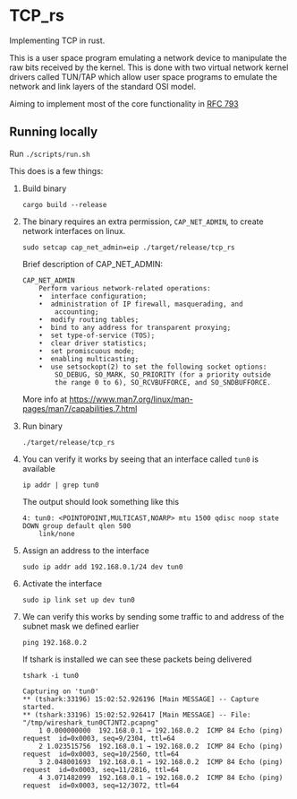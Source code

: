 # TCP_rs

Implementing TCP in rust.

This is a user space program emulating a network device to manipulate the raw bits received by the kernel. This is done with two virtual network kernel drivers called TUN/TAP which allow user space programs to emulate the network and link layers of the standard OSI model. 

Aiming to implement most of the core functionality in [RFC 793](https://www.rfc-editor.org/rfc/rfc793)

## Running locally

Run `./scripts/run.sh`

This does is a few things:

1. Build binary
    ```shell
    cargo build --release
    ```

2. The binary requires an extra permission, `CAP_NET_ADMIN`, to create network interfaces on linux.

    ```shell
    sudo setcap cap_net_admin=eip ./target/release/tcp_rs
    ```

    Brief description of CAP_NET_ADMIN:

    ```
    CAP_NET_ADMIN
        Perform various network-related operations:
        •  interface configuration;
        •  administration of IP firewall, masquerading, and
            accounting;
        •  modify routing tables;
        •  bind to any address for transparent proxying;
        •  set type-of-service (TOS);
        •  clear driver statistics;
        •  set promiscuous mode;
        •  enabling multicasting;
        •  use setsockopt(2) to set the following socket options:
            SO_DEBUG, SO_MARK, SO_PRIORITY (for a priority outside
            the range 0 to 6), SO_RCVBUFFORCE, and SO_SNDBUFFORCE.
    ```

    More info at https://www.man7.org/linux/man-pages/man7/capabilities.7.html

3. Run binary 
   ```shell
   ./target/release/tcp_rs
   ```
4. You can verify it works by seeing that an interface called `tun0` is available
    ```shell
    ip addr | grep tun0
    ```
    The output should look something like this
    ```shell
    4: tun0: <POINTOPOINT,MULTICAST,NOARP> mtu 1500 qdisc noop state DOWN group default qlen 500
        link/none 
    ``` 

5. Assign an address to the interface
    ```shell
    sudo ip addr add 192.168.0.1/24 dev tun0
    ```

6. Activate the interface
    ```shell
    sudo ip link set up dev tun0
    ```

7. We can verify this works by sending some traffic to and address of the subnet mask we defined earlier
    ```shell
    ping 192.168.0.2
    ```

    If tshark is installed we can see these packets being delivered 

    ```shell
    tshark -i tun0
    
    Capturing on 'tun0'
    ** (tshark:33196) 15:02:52.926196 [Main MESSAGE] -- Capture started.
    ** (tshark:33196) 15:02:52.926417 [Main MESSAGE] -- File: "/tmp/wireshark_tun0CTJNT2.pcapng"
        1 0.000000000  192.168.0.1 → 192.168.0.2  ICMP 84 Echo (ping) request  id=0x0003, seq=9/2304, ttl=64
        2 1.023515756  192.168.0.1 → 192.168.0.2  ICMP 84 Echo (ping) request  id=0x0003, seq=10/2560, ttl=64
        3 2.048001693  192.168.0.1 → 192.168.0.2  ICMP 84 Echo (ping) request  id=0x0003, seq=11/2816, ttl=64
        4 3.071482099  192.168.0.1 → 192.168.0.2  ICMP 84 Echo (ping) request  id=0x0003, seq=12/3072, ttl=64
    ```
